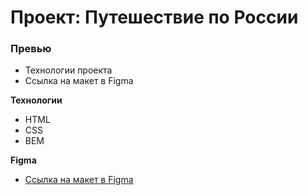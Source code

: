 # Проект: Путешествие по России

### Превью
* Технологии проекта
* Ссылка на макет в Figma

**Технологии**

* HTML
* CSS
* BEM

**Figma**

* [Ссылка на макет в Figma](https://www.figma.com/file/5S2WSbEFL6awjVWJ0NWL8Q/Sprint-3_-Russia-_-desktop-mobile?node-id=28503%3A0)
